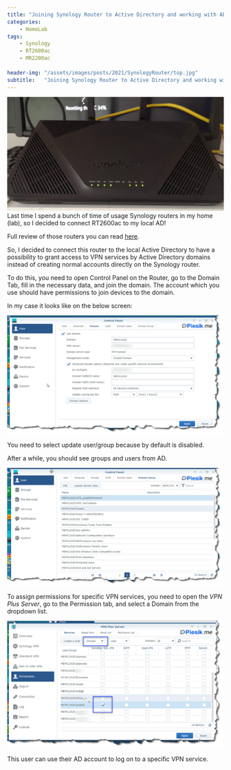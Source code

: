 ```yaml
---
title: "Joining Synology Router to Active Directory and working with AD Users and Groups"
categories:
    - HomeLab
tags:
    - Synology
    - RT2600ac
    - MR2200ac

header-img: "/assets/images/posts/2021/SynologyRouter/top.jpg"
subtitle:   "Joining Synology Router to Active Directory and working with AD Users and Groups"
---
```

![Joining Synology Router to Active Directory and working with AD Users and Groups](/assets/images/posts/2021/SynologyRouter/top.jpg)Last time I spend a bunch of time of usage Synology routers in my home (lab), so I decided to connect RT2600ac to my local AD!

Full review of those routers you can read [here](https://www.piesik.me/2021/06/09/SynologyRouters/).

So, I decided to connect this router to the local Active Directory to have a possibility to grant access to VPN services by Active Directory domains instead of creating normal accounts directly on the Synology router.

To do this, you need to open Control Panel on the Router, go to the Domain Tab, fill in the necessary data, and join the domain. The account which you use should have permissions to join devices to the domain.

In my case it looks like on the below screen:

![Joining Synology Router to Active Directory and working with AD Users and Groups](/assets/images/posts/2021/JoiningSynologyRouterToAD/01.png)

You need to select update user/group because by default is disabled.

After a while, you should see groups and users from AD.

![Joining Synology Router to Active Directory and working with AD Users and Groups](/assets/images/posts/2021/JoiningSynologyRouterToAD/02.png)

To assign permissions for specific VPN services, you need to open the *VPN Plus Server*, go to the Permission tab, and select a Domain from the dropdown list.

![Joining Synology Router to Active Directory and working with AD Users and Groups](/assets/images/posts/2021/JoiningSynologyRouterToAD/03.png)

This user can use their AD account to log on to a specific VPN service.
